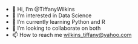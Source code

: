 - 👋 Hi, I’m @TiffanyWilkins
- 👀 I’m interested in Data Science
- 🌱 I’m currently learning Python and R
- 💞️ I’m looking to collaborate on both
- 📫 How to reach me wilkins_tiffany@yahoo.com

<!---
TiffanyWilkins/TiffanyWilkins is a ✨ special ✨ repository because its `README.md` (this file) appears on your GitHub profile.
You can click the Preview link to take a look at your changes.
--->
